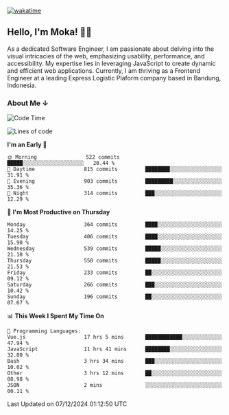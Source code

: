 [![wakatime](https://wakatime.com/badge/user/af9abd23-dba3-4dbe-973c-b045a9417a55.svg?style=social)](https://wakatime.com/@af9abd23-dba3-4dbe-973c-b045a9417a55)
## Hello, I'm Moka! 👋🏼


As a dedicated Software Engineer, I am passionate about delving into the visual intricacies of the web, emphasizing usability, performance, and accessibility. My expertise lies in leveraging JavaScript to create dynamic and efficient web applications. Currently, I am thriving as a Frontend Engineer at a leading Express Logistic Plaform company based in Bandung, Indonesia.

### About Me ↓

<!--START_SECTION:waka-->
![Code Time](http://img.shields.io/badge/Code%20Time-11%2C378%20hrs%204%20mins-blue)

![Lines of code](https://img.shields.io/badge/From%20Hello%20World%20I%27ve%20Written-4.2%20million%20lines%20of%20code-blue)

**I'm an Early 🐤** 

```text
🌞 Morning                522 commits         █████░░░░░░░░░░░░░░░░░░░░   20.44 % 
🌆 Daytime                815 commits         ████████░░░░░░░░░░░░░░░░░   31.91 % 
🌃 Evening                903 commits         █████████░░░░░░░░░░░░░░░░   35.36 % 
🌙 Night                  314 commits         ███░░░░░░░░░░░░░░░░░░░░░░   12.29 % 
```
📅 **I'm Most Productive on Thursday** 

```text
Monday                   364 commits         ████░░░░░░░░░░░░░░░░░░░░░   14.25 % 
Tuesday                  406 commits         ████░░░░░░░░░░░░░░░░░░░░░   15.90 % 
Wednesday                539 commits         █████░░░░░░░░░░░░░░░░░░░░   21.10 % 
Thursday                 550 commits         █████░░░░░░░░░░░░░░░░░░░░   21.53 % 
Friday                   233 commits         ██░░░░░░░░░░░░░░░░░░░░░░░   09.12 % 
Saturday                 266 commits         ███░░░░░░░░░░░░░░░░░░░░░░   10.42 % 
Sunday                   196 commits         ██░░░░░░░░░░░░░░░░░░░░░░░   07.67 % 
```


📊 **This Week I Spent My Time On** 

```text
💬 Programming Languages: 
Vue.js                   17 hrs 5 mins       ████████████░░░░░░░░░░░░░   47.94 % 
JavaScript               11 hrs 41 mins      ████████░░░░░░░░░░░░░░░░░   32.80 % 
Bash                     3 hrs 34 mins       ███░░░░░░░░░░░░░░░░░░░░░░   10.02 % 
Other                    3 hrs 12 mins       ██░░░░░░░░░░░░░░░░░░░░░░░   08.98 % 
JSON                     2 mins              ░░░░░░░░░░░░░░░░░░░░░░░░░   00.11 % 
```


 Last Updated on 07/12/2024 01:12:50 UTC
<!--END_SECTION:waka-->
